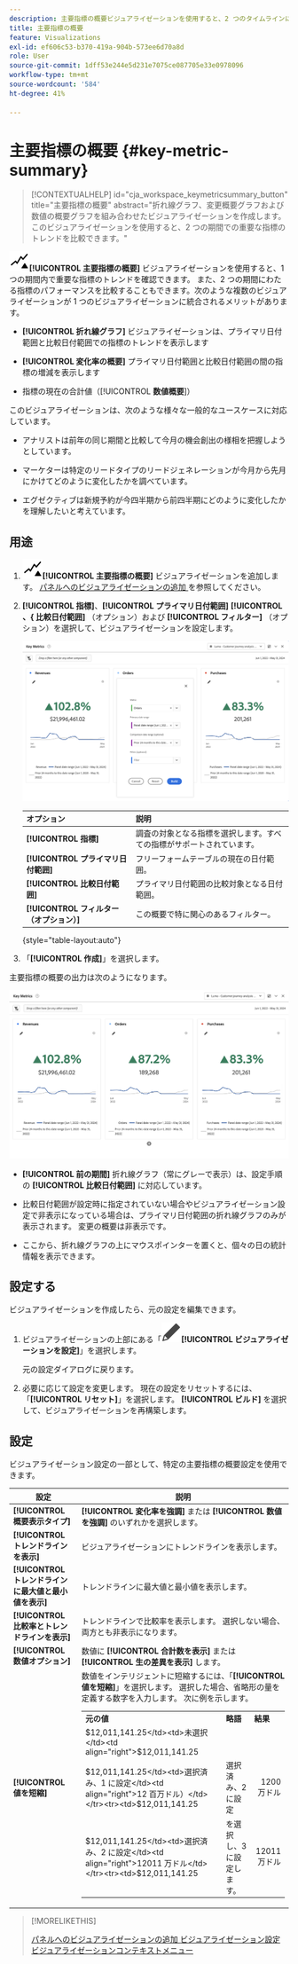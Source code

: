 ```yaml
---
description: 主要指標の概要ビジュアライゼーションを使用すると、2 つのタイムラインにわたる指標のパフォーマンスを比較できます。
title: 主要指標の概要
feature: Visualizations
exl-id: ef606c53-b370-419a-904b-573ee6d70a8d
role: User
source-git-commit: 1dff53e244e5d231e7075ce087705e33e0978096
workflow-type: tm+mt
source-wordcount: '584'
ht-degree: 41%

---
```


# 主要指標の概要 {#key-metric-summary}

<!-- markdownlint-disable MD034 -->

>[!CONTEXTUALHELP]
>id="cja_workspace_keymetricsummary_button"
>title="主要指標の概要"
>abstract="折れ線グラフ、変更概要グラフおよび数値の概要グラフを組み合わせたビジュアライゼーションを作成します。このビジュアライゼーションを使用すると、2 つの期間での重要な指標のトレンドを比較できます。"

<!-- markdownlint-enable MD034 -->


![ 主要指標 ](/help/assets/icons/KeyMetrics.svg)**[!UICONTROL 主要指標の概要]** ビジュアライゼーションを使用すると、1 つの期間内で重要な指標のトレンドを確認できます。 また、2 つの期間にわたる指標のパフォーマンスを比較することもできます。次のような複数のビジュアライゼーションが 1 つのビジュアライゼーションに統合されるメリットがあります。

* **[!UICONTROL 折れ線グラフ]** ビジュアライゼーションは、プライマリ日付範囲と比較日付範囲での指標のトレンドを表示します

* **[!UICONTROL 変化率の概要]** プライマリ日付範囲と比較日付範囲の間の指標の増減を表示します

* 指標の現在の合計値（[!UICONTROL **数値概要**]）

このビジュアライゼーションは、次のような様々な一般的なユースケースに対応しています。

* アナリストは前年の同じ期間と比較して今月の機会創出の様相を把握しようとしています。

* マーケターは特定のリードタイプのリードジェネレーションが今月から先月にかけてどのように変化したかを調べています。

* エグゼクティブは新規予約が今四半期から前四半期にどのように変化したかを理解したいと考えています。

## 用途

1. ![ 主要指標 ](/help/assets/icons/KeyMetrics.svg)**[!UICONTROL 主要指標の概要]** ビジュアライゼーションを追加します。 [ パネルへのビジュアライゼーションの追加 ](freeform-analysis-visualizations.md#add-visualizations-to-a-panel) を参照してください。

1. **[!UICONTROL 指標]**、**[!UICONTROL プライマリ日付範囲]** **[!UICONTROL 、{ 比較日付範囲]** （オプション）および **[!UICONTROL フィルター]** （オプション）を選択して、ビジュアライゼーションを設定します。

   ![ 指標、プライマリ日付範囲、比較日付範囲およびセグメントのオプションを示す主要指標の設定。](assets/key-metrics-config.png)

   | オプション | 説明 |
   | --- | --- |
   | **[!UICONTROL 指標]** | 調査の対象となる指標を選択します。すべての指標がサポートされています。 |
   | **[!UICONTROL プライマリ日付範囲]** | フリーフォームテーブルの現在の日付範囲。 |
   | **[!UICONTROL 比較日付範囲]** | プライマリ日付範囲の比較対象となる日付範囲。 |
   | **[!UICONTROL フィルター（オプション）]** | この概要で特に関心のあるフィルター。 |

   {style="table-layout:auto"}

1. 「**[!UICONTROL 作成]**」を選択します。

<!--## How the Key Metric Summary visualization handles the comparison date range

(This will probably release in January. Per Jaden Howell)

* If the primary date range is set to the panel date range, there are 2-6 options that are considered 'relative' to the primary date range. These usually include the previous period (same amount of time immediately proceeding the primary date range), and 52 weeks prior to that date range.

* If the comparison date range is set to one of the 'relative' options, upon updating the primary date range, the comparison date range updates to the period immediate preceding the panel date range.

* If your comparison date range is *not* set to a 'relative' option, then updating the panel date range changes your primary date range, but has no effect on the comparison date range.

**Example 1**

Primary date range is set to the panel's date range: 'Yesterday'
Comparison date range is set to a relative date range, one of: 'Previous day', 'Same day last week', 'Same day 4 weeks prior', 'Same day last month', 'Same day last year', or 'Same day 52 weeks prior'.
When I change the panel's date range to 'This month', the comparison date range will update to 'Previous month'.

**Example 2**
 
Primary date range is set to the panel's date range: 'Yesterday'
Comparison date range is set to a non-relative date range, such as 'Feb 2nd, 2022', 'Highest sales day', 'Last week', etc. 

>[!NOTE]
>
>Last week is relative to the day the project is opened on, but it is not based on the panel's date range of 'Yesterday'. In other cases, such as if the panel's date range was 'This week', it may be relative.

When you change the panel's date range to '4 days ago', the comparison date range remains at the previous selection. -->

主要指標の概要の出力は次のようになります。

![ 指標、変更概要、数値概要、折れ線グラフを示す主要指標の出力。](assets/key-metrics.png)

* **[!UICONTROL 前の期間]** 折れ線グラフ（常にグレーで表示）は、設定手順の **[!UICONTROL 比較日付範囲]** に対応しています。

* 比較日付範囲が設定時に指定されていない場合やビジュアライゼーション設定で非表示になっている場合は、プライマリ日付範囲の折れ線グラフのみが表示されます。 変更の概要は非表示です。

* ここから、折れ線グラフの上にマウスポインターを置くと、個々の日の統計情報を表示できます。


## 設定する

ビジュアライゼーションを作成したら、元の設定を編集できます。

1. ビジュアライゼーションの上部にある「![ 編集 ](/help/assets/icons/Edit.svg)**[!UICONTROL ビジュアライゼーションを設定]**」を選択します。

   元の設定ダイアログに戻ります。

1. 必要に応じて設定を変更します。 現在の設定をリセットするには、「**[!UICONTROL リセット]**」を選択します。 **[!UICONTROL ビルド]** を選択して、ビジュアライゼーションを再構築します。

## 設定

ビジュアライゼーション設定の一部として、特定の主要指標の概要設定を使用できます。

| 設定 | 説明 |
|---|---|
| **[!UICONTROL 概要表示タイプ]** | **[!UICONTROL 変化率を強調]** または **[!UICONTROL 数値を強調]** のいずれかを選択します。 |
| **[!UICONTROL トレンドラインを表示]** | ビジュアライゼーションにトレンドラインを表示します。 |
| **[!UICONTROL トレンドラインに最大値と最小値を表示]** | トレンドラインに最大値と最小値を表示します。 |
| **[!UICONTROL 比較率とトレンドラインを表示]** | トレンドラインで比較率を表示します。 選択しない場合、両方とも非表示になります。 |
| **[!UICONTROL 数値オプション]** | 数値に **[!UICONTROL 合計数を表示]** または **[!UICONTROL 生の差異を表示]** します。 |
| **[!UICONTROL 値を短縮]** | 数値をインテリジェントに短縮するには、「**[!UICONTROL 値を短縮]**」を選択します。 選択した場合、省略形の量を定義する数字を入力します。 次に例を示します。<br/><table><tr><td>**元の値**</td><td>**略語**</td><td>**結果**</td></tr><tr><td>$12,011,141.25</td><td>未選択</td><td  align="right">$12,011,141.25</td></tr><tr><td>$12,011,141.25</td><td>選択済み、1 に設定</td><td align="right">12 百万ドル）</td></tr><tr><td>$12,011,141.25</td><td>選択済み、2 に設定</td><td  align="right">1200 万ドル</td></tr><tr><td>$12,011,141.25</td><td>選択済み、2 に設定</td><td align="right">12011 万ドル</td></tr><tr><td>$12,011,141.25</td><td>を選択し、3 に設定します。</td><td align="right">12011 万ドル</td></tr></table> |

>[!MORELIKETHIS]
>
>[ パネルへのビジュアライゼーションの追加 ](/help/analysis-workspace/visualizations/freeform-analysis-visualizations.md#add-visualizations-to-a-panel)
>[ビジュアライゼーション設定 ](/help/analysis-workspace/visualizations/freeform-analysis-visualizations.md#settings)
>[ビジュアライゼーションコンテキストメニュー ](/help/analysis-workspace/visualizations/freeform-analysis-visualizations.md#context-menu)
>
